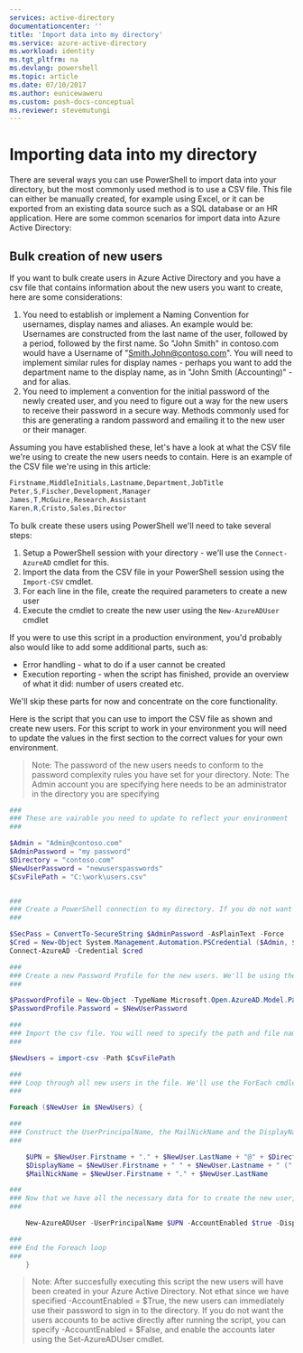 ```yaml
---
services: active-directory
documentationcenter: ''
title: 'Import data into my directory'
ms.service: azure-active-directory
ms.workload: identity
ms.tgt_pltfrm: na
ms.devlang: powershell
ms.topic: article
ms.date: 07/10/2017
ms.author: eunicewaweru
ms.custom: posh-docs-conceptual
ms.reviewer: stevemutungi
---
```

# Importing data into my directory
There are several ways you can use PowerShell to import data into your directory, but the most commonly used method is to use a CSV file. This file can either be manually created, for example using Excel, or it can be exported from an existing data source such as a SQL database or an HR application. Here are some common scenarios for import data into Azure Active Directory:

## Bulk creation of new users
If you want to bulk create users in Azure Active Directory and you have a csv file that contains information about the new users you want to create, here are some considerations:

1. You need to establish or implement a Naming Convention for usernames, display names and aliases. An example would be: Usernames are constructed from the last name of the user, followed by a period, followed by the first name. So "John Smith" in contoso.com would have a Username of "Smith.John@contoso.com". You will need to implement similar rules for display names - perhaps you want to add the department name to the display name, as in "John Smith (Accounting)" - and for alias.
2. You need to implement a convention for the initial password of the newly created user, and you need to figure out a way for the new users to receive their password in a secure way. Methods commonly used for this are generating a random password and emailing it to the new user or their manager.

Assuming you have established these, let's have a look at what the CSV file we're using to create the new users needs to contain. Here is an example of the CSV file we're using in this article:

```powershell
Firstname,MiddleInitials,Lastname,Department,JobTitle
Peter,S,Fischer,Development,Manager
James,T,McGuire,Research,Assistant
Karen,R,Cristo,Sales,Director
```

To bulk create these users using PowerShell we'll need to take several steps:

1. Setup a PowerShell session with your directory - we'll use the ```Connect-AzureAD``` cmdlet for this.
2. Import the data from the CSV file in your PowerShell session using the ```Import-CSV``` cmdlet.
3. For each line in the file, create the required parameters to create a new user 
4. Execute the cmdlet to create the new user using the ```New-AzureADUser``` cmdlet

If you were to use this script in a production environment, you'd probably also would like to add some additional parts, such as:

+ Error handling - what to do if a user cannot be created
+ Execution reporting - when the script has finished, provide an overview of what it did: number of users created etc.

We'll skip these parts for now and concentrate on the core functionality.

Here is the script that you can use to import the CSV file as shown and create new users. For this script to work in your environment you will need to update the values in the first section to the correct values for your own environment.

> Note: The password of the new users needs to conform to the password complexity rules you have set for your directory.
> Note: The Admin account you are specifying here needs to be an administrator in the directory you are specifying

```powershell
###
### These are vairable you need to update to reflect your environment
###

$Admin = "Admin@contoso.com"
$AdminPassword = "my password"
$Directory = "contoso.com"
$NewUserPassword = "newuserspasswords"
$CsvFilePath = "C:\work\users.csv"


###
### Create a PowerShell connection to my directory. If you do not want to specify the password in the script, you can simply replace this with "Connect-AzureAD", which will prompt for a username and password.
###

$SecPass = ConvertTo-SecureString $AdminPassword -AsPlainText -Force
$Cred = New-Object System.Management.Automation.PSCredential ($Admin, $SecPass)
Connect-AzureAD -Credential $cred

###
### Create a new Password Profile for the new users. We'll be using the same password for all new users in this example
###

$PasswordProfile = New-Object -TypeName Microsoft.Open.AzureAD.Model.PasswordProfile
$PasswordProfile.Password = $NewUserPassword

###
### Import the csv file. You will need to specify the path and file name of the CSV file in this cmdlet
###

$NewUsers = import-csv -Path $CsvFilePath

###
### Loop through all new users in the file. We'll use the ForEach cmdlet for this.
###

Foreach ($NewUser in $NewUsers) { 

###
### Construct the UserPrincipalName, the MailNickName and the DisplayName from the input data in the file 
###

    $UPN = $NewUser.Firstname + "." + $NewUser.LastName + "@" + $Directory
    $DisplayName = $NewUser.Firstname + " " + $NewUser.Lastname + " (" + $NewUser.Department + ")"
    $MailNickName = $NewUser.Firstname + "." + $NewUser.LastName

###
### Now that we have all the necessary data for to create the new user, we can execute the New-AzureADUser cmdlet  
###

    New-AzureADUser -UserPrincipalName $UPN -AccountEnabled $true -DisplayName $DisplayName -GivenName $NewUser.FirstName -MailNickName $MailNickName -Surname $NewUser.LastName -Department $Newuser.Department -JobTitle $NewUser.JobTitle -PasswordProfile $PasswordProfile

###
### End the Foreach loop
###
    }

```

> Note: After succesfully executing this script the new users will have been created in your Azure Active Directory. Not ethat since we have specified -AccountEnabled = $True, the new users can immediately use their password to sign in to the directory. If you do not want the users accounts to be active directly after running the script, you can specify -AccountEnabled = $False, and enable the accounts later using the Set-AzureADUser cmdlet.

